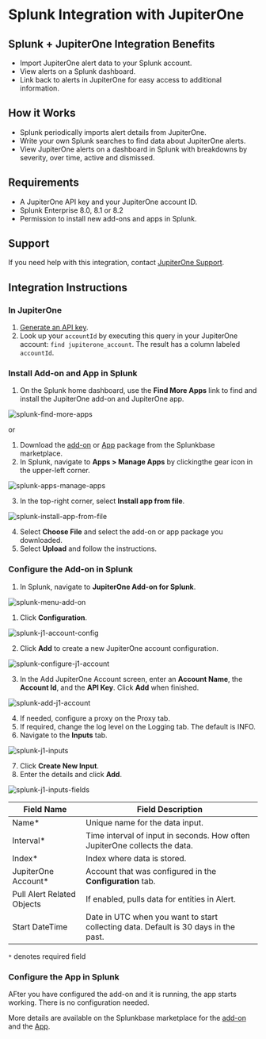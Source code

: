 # Splunk Integration with JupiterOne

## Splunk + JupiterOne Integration Benefits

- Import JupiterOne alert data to your Splunk account.
- View alerts on a Splunk dashboard.
- Link back to alerts in JupiterOne for easy access to additional information.

## How it Works

- Splunk periodically imports alert details from JupiterOne.
- Write your own Splunk searches to find data about JupiterOne alerts.
- View JupiterOne alerts on a dashboard in Splunk with breakdowns by severity, over time, active and dismissed.

## Requirements

- A JupiterOne API key and your JupiterOne account ID.
- Splunk Enterprise 8.0, 8.1 or 8.2
- Permission to install new add-ons and apps in Splunk.

## Support

If you need help with this integration, contact [JupiterOne Support](https://community.askj1.com).

## Integration Instructions

### In JupiterOne

1. [Generate an API key](https://support.jupiterone.io/hc/en-us/articles/360025847594-Enable-API-Key-Access).
2. Look up your `accountId` by executing this query in your JupiterOne account: `find jupiterone_account`. The result has a column labeled `accountId`.

### Install Add-on and App in Splunk

1. On the Splunk home dashboard, use the **Find More Apps** link to find and install the JupiterOne add-on and JupiterOne app.

![splunk-find-more-apps](../../assets/splunk-find-more-apps.png)

or

1. Download the [add-on](https://splunkbase.splunk.com/app/6138) or [App](https://splunkbase.splunk.com/app/6139) package from the Splunkbase marketplace.
2. In Splunk, navigate to **Apps > Manage Apps** by clickingthe gear icon in the upper-left corner.

![splunk-apps-manage-apps](../../assets/splunk-apps-manage-apps.png)

3. In the top-right corner, select **Install app from file**.

![splunk-install-app-from-file](../../assets/splunk-install-app-from-file.png)

4. Select **Choose File** and select the add-on or app package you downloaded.
5. Select **Upload** and follow the instructions.

### Configure the Add-on in Splunk

1. In Splunk, navigate to **JupiterOne Add-on for Splunk**.

![splunk-menu-add-on](../../assets/splunk-menu-add-on.png)

1. Click **Configuration**.

![splunk-j1-account-config](../../assets/splunk-j1-account-config.png)

2. Click **Add** to create a new JupiterOne account configuration.

![splunk-configure-j1-account](../../assets/splunk-configure-j1-account.png)

3. In the Add JupiterOne Account screen, enter an **Account Name**, the **Account Id**, and the **API Key**. Click **Add** when finished.

![splunk-add-j1-account](../../assets/splunk-add-j1-account.png)

4. If needed, configure a proxy on the Proxy tab.
5. If required, change the log level on the Logging tab. The default is INFO.
6. Navigate to the **Inputs** tab.

![splunk-j1-inputs](../../assets/splunk-j1-inputs.png)

7. Click **Create New Input**.
8. Enter the details and click **Add**.

![splunk-j1-inputs-fields](../../assets/splunk-j1-inputs-fields.png)

| Field Name                 | Field Description                        |
| -------------------------- | ---------------------------------------- |
| Name\*                     | Unique name for the data input.          |
| Interval\*                 | Time interval of input in seconds. How often JupiterOne collects the data. |
| Index\*                    | Index where data is stored.              |
| JupiterOne Account\*       | Account that was configured in the **Configuration** tab. |
| Pull Alert Related Objects | If enabled, pulls data for entities in Alert. |
| Start DateTime             | Date in UTC when you want to start collecting data. Default is 30 days in the past. |

`*` denotes required field

### Configure the App in Splunk

AFter you have configured the add-on and it is running, the app starts working. There is no configuration needed.

More details are available on the Splunkbase marketplace for the [add-on](https://splunkbase.splunk.com/app/6138) and the [App](https://splunkbase.splunk.com/app/6139).
